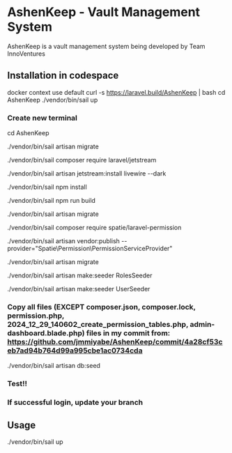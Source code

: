 # AshenKeep - Vault Management System
AshenKeep is a vault management system being developed by Team InnoVentures

## Installation in codespace
docker context use default
curl -s https://laravel.build/AshenKeep | bash
cd AshenKeep
./vendor/bin/sail up
 
### Create new terminal
 
cd AshenKeep

./vendor/bin/sail artisan migrate

./vendor/bin/sail composer require laravel/jetstream

./vendor/bin/sail artisan jetstream:install livewire --dark

./vendor/bin/sail npm install

./vendor/bin/sail npm run build

./vendor/bin/sail artisan migrate

./vendor/bin/sail composer require spatie/laravel-permission 

./vendor/bin/sail artisan vendor:publish --provider="Spatie\Permission\PermissionServiceProvider" 

./vendor/bin/sail artisan migrate

./vendor/bin/sail artisan make:seeder RolesSeeder

./vendor/bin/sail artisan make:seeder UserSeeder

### Copy all files (EXCEPT composer.json, composer.lock, permission.php, 2024_12_29_140602_create_permission_tables.php, admin-dashboard.blade.php) files in my commit from: https://github.com/jmmiyabe/AshenKeep/commit/4a28cf53ceb7ad94b764d99a995cbe1ac0734cda

./vendor/bin/sail artisan db:seed

### Test!!
### If successful login, update your branch

## Usage
./vendor/bin/sail up
